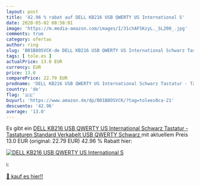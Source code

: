 ```yaml
---
layout: post
title: '42.96 % rabat auf DELL KB216 USB QWERTY US International S'
date: 2020-05-02 08:58:01
image: 'https://m.media-amazon.com/images/I/31chAFSKzyL._SL200_.jpg'
comments: true
category: ofertas
author: ring
slug: 'B01B8OSVCK-de DELL KB216 USB QWERTY US International Schwarz Tastatur -...'
tags: [ tole.es ]
actualPrice: 13.0 EUR
currency: EUR
price: 13.0
comparePrice: 22.79 EUR
prodname: 'DELL KB216 USB QWERTY US International Schwarz Tastatur - Tastaturen  Standard  Verkabelt  USB  QWERTY  Schwarz '
country: 'de'
flag: '🇩🇪'
buyurl: 'https://www.amazon.de/dp/B01B8OSVCK/?tag=tolees0ca-21'
descuento: '42.96'
average: '13.0'
---
```


Es gibt ein [DELL KB216 USB QWERTY US International Schwarz Tastatur - Tastaturen  Standard  Verkabelt  USB  QWERTY  Schwarz ](https://www.amazon.de/dp/B01B8OSVCK/?tag=tolees0ca-21) mit aktuellem Preis 13.0 EUR (original: 22.79 EUR) 42.96 % Rabatt hier:

[![DELL KB216 USB QWERTY US International S](https://m.media-amazon.com/images/I/31chAFSKzyL._SL200_.jpg)](https://www.amazon.de/dp/B01B8OSVCK/?tag=tolees0ca-21)

ℹ️:


[🛒 kauf es hier!!](https://www.amazon.de/dp/B01B8OSVCK/?tag=tolees0ca-21)
